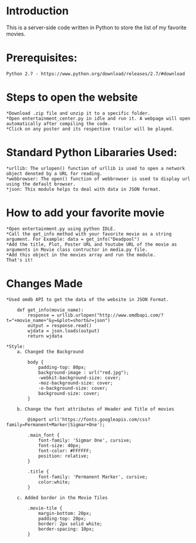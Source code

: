 # Introduction #

This is a server-side code written in Python to store the list of my favorite movies.

# Prerequisites: #
    Python 2.7 - https://www.python.org/download/releases/2.7/#download

# Steps to open the website #
    
    *Download .zip file and unzip it to a specific folder.
    *Open entertainment_center.py in idle and run it. A webpage will open automatically after compiling the code.
    *Click on any poster and its respective trailor will be played.

# Standard Python Libararies Used: #

    *urllib: The urlopen() function of urllib is used to open a network object denoted by a URL for reading.
    *webbrowser: The open() function of webbrowser is used to display url using the default browser.
    *json: This module helps to deal with data in JSON format.

# How to add your favorite movie #

    *Open entertainment.py using python IDLE.
    *Call the get_info method with your favorite movie as a string argument. For Example: data = get_info("Deadpool")
    *Add the title, Plot, Poster URL and Youtube URL of the movie as arguments in Movie class contructor in media.py file.
    *Add this object in the movies array and run the module.
    That's it!

# Changes Made #

    *Used omdb API to get the data of the website in JSON Format.

        def get_info(movie_name):
            response = urllib.urlopen("http://www.omdbapi.com/?t="+movie_name+"&y=&plot=short&r=json")
            output = response.read()
            wjdata = json.loads(output)
            return wjdata

    *Style:
        a. Changed the Background

            body {
                padding-top: 80px;
                background-image : url("red.jpg");
                -webkit-background-size: cover;
                -moz-background-size: cover;
                -o-background-size: cover;
                background-size: cover;
            }

        b. Change the font attributes of Header and Title of movies

            @import url('https://fonts.googleapis.com/css?family=Permanent+Marker|Sigmar+One');
            
            .main_font {
                font-family: 'Sigmar One', cursive;
                font-size: 40px;
                font-color: #FFFFFF;
                position: relative;
            }

            .title {
                font-family: 'Permanent Marker', cursive;
                color:white;
            }

        c. Added border in the Movie Tiles

            .movie-tile {
                margin-bottom: 20px;
                padding-top: 20px;
                border: 2px solid white;
                border-spacing: 10px;
            }
